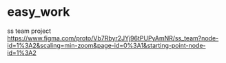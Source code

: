 # easy_work
ss team project
https://www.figma.com/proto/Vb7Rbyr2JYj96tPUPyAmNR/ss_team?node-id=1%3A2&scaling=min-zoom&page-id=0%3A1&starting-point-node-id=1%3A2
